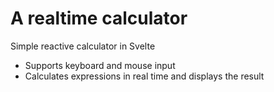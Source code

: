 # A realtime calculator
Simple reactive calculator in Svelte
- Supports keyboard and mouse input
- Calculates expressions in real time and displays the result